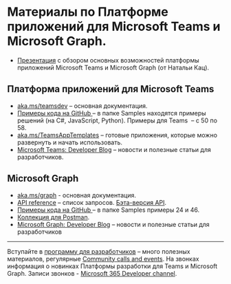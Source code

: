 # Материалы по Платформе приложений для Microsoft Teams и Microsoft Graph.

* [Презентация](https://1drv.ms/b/s!ApfdFErcwDpjg-MnrT3mKn6HrQpOxw) с обзором основных возможностей платформы приложений Microsoft Teams и Microsoft Graph (от Натальи Кац).

## Платформа приложений для Microsoft Teams
* [aka.ms/teamsdev](http://aka.ms/teamsdev) – основная документация.
* [Примеры кода на GitHub ](https://github.com/microsoft/BotBuilder-Samples/tree/master/samples) – в папке Samples  находятся примеры решений (на C#, JavaScript, Python). Примеры для Teams  – с 50 по 58.
* [aka.ms/TeamsAppTemplates](http://aka.ms/TeamsAppTemplates) – готовые приложения, которые можно развернуть и начать использовать.
* [Microsoft Teams: Developer Blog](https://developer.microsoft.com/en-us/microsoft-teams/blogs/) – новости и полезные статьи для разработчиков.

## Microsoft Graph
* [aka.ms/graph](http://aka.ms/graph) - основная документация.  
* [API  reference](https://docs.microsoft.com/en-us/graph/api/overview?view=graph-rest-beta) – список запросов. [Бэта-версия API](https://docs.microsoft.com/en-us/graph/api/overview?view=graph-rest-beta).
* [Примеры кода на GitHub ](https://github.com/microsoft/BotBuilder-Samples/tree/master/samples) – в папке Samples примеры 24 и 46.
* [Коллекция для Postman](https://docs.microsoft.com/en-us/graph/use-postman).
* [Microsoft Graph: Developer Blog](https://developer.microsoft.com/en-us/graph/blogs/) – новости и полезные статьи для разработчиков
***
Вступайте в [программу для разработчиков](https://aka.ms/IgniteO365DevProgram)  – много полезных материалов, регулярные [Community calls and events](https://aka.ms/m365devcalls). На звонках информация о новинках Платформы разработки для Teams и Microsoft Graph. Записи звонков - [Microsoft 365 Developer channel](https://www.youtube.com/channel/UCV_6HOhwxYLXAGd-JOqKPoQ/playlists?view=50&sort=dd&shelf_id=6).  
	 
